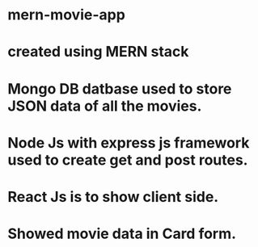 # mern-movie-app
# created using MERN stack
# Mongo DB datbase used to store JSON data of all the movies.
# Node Js with express js framework used to create get and post routes.
# React Js is to show client side.
# Showed movie data in Card form.


